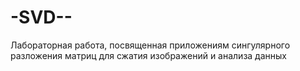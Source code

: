 # -SVD--
Лабораторная работа, посвященная приложениям сингулярного разложения матриц для сжатия изображений и анализа данных

